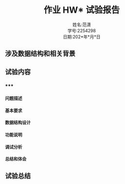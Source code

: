 # <center>作业 HW* 试验报告</center>
<!--
实验报告格式要求按照模板（使用Markdown等也请保证报告内包含模板中的要素）
对字体大小、缩进、颜色等不做强制要求（但尽量代码部分和文字内容有一定区分，可参考vscode配色）
实验报告要求在文字简洁的同时将内容表示清楚
报告内不要大段贴代码，尽量控制在20页以内
-->
<center>姓名:范潇</center>  
<center>学号:2254298 </center>
<center>日期:202*年*月*日</center>

## 涉及数据结构和相关背景
<!--报告内不要大段贴代码，尽量控制在20页以内-->
## 试验内容

### ***
<!--题目名字-->

#### 问题描述
<!--简短地描述题目(可复制题目要求)-->
#### 基本要求
<!--简短地描述题目要求-->
#### 数据结构设计
<!--
图、描述均可
贴出数据结构定义代码（变量、结构体或类）并使用注释辅助说明
-->
#### 功能说明
<!-- 
函数,类 

推荐使用代码+注释的形式，清晰描述函数功能、输入内容和输出/返回内容
推荐使用代码+注释的形式，清晰描述函数功能、输入内容和输出/返回内容
-->

#### 调试分析
<!-- 
遇到的问题和解决方法

简要描述调试过程
可以使用图片辅助说明
 -->

#### 总结和体会
<!--可以说说做此题的收获、分析这道题目的难点和易错点（数据边界、对算法效率的要求等）-->

<!-- 题目二 -->

## 试验总结
